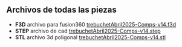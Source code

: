 ## Archivos de todas las piezas

- **F3D** archivo para fusion360 [trebuchetAbril2025-Comps-v14.f3d](trebuchetAbril2025-Comps-v14.f3d)
- **STEP** archivo de cad [trebuchetAbril2025-Comps-v14.step](trebuchetAbril2025-Comps-v14.step) 
- **STL** archivo 3d poligonal [trebuchetAbril2025-Comps-v14.stl](trebuchetAbril2025-Comps-v14.stl)
